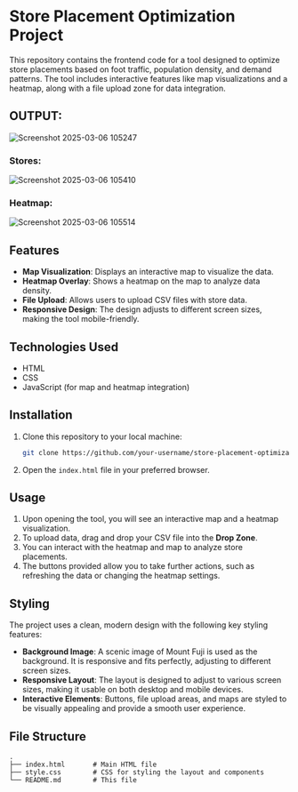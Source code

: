 # Store Placement Optimization Project

This repository contains the frontend code for a tool designed to optimize store placements based on foot traffic, population density, and demand patterns. The tool includes interactive features like map visualizations and a heatmap, along with a file upload zone for data integration.

## OUTPUT:
![Screenshot 2025-03-06 105247](https://github.com/user-attachments/assets/f1153bf9-d2d0-42b7-9220-1b2ad5fb2107)
### Stores:
![Screenshot 2025-03-06 105410](https://github.com/user-attachments/assets/44b731ca-d8bd-46ff-a84a-96a8be48f1a7)
### Heatmap:
![Screenshot 2025-03-06 105514](https://github.com/user-attachments/assets/6a92af29-700b-4ff2-9f36-bd5d6c247204)

## Features

- **Map Visualization**: Displays an interactive map to visualize the data.
- **Heatmap Overlay**: Shows a heatmap on the map to analyze data density.
- **File Upload**: Allows users to upload CSV files with store data.
- **Responsive Design**: The design adjusts to different screen sizes, making the tool mobile-friendly.

## Technologies Used

- HTML
- CSS
- JavaScript (for map and heatmap integration)

## Installation

1. Clone this repository to your local machine:

    ```bash
    git clone https://github.com/your-username/store-placement-optimization.git
    ```

2. Open the `index.html` file in your preferred browser.

## Usage

1. Upon opening the tool, you will see an interactive map and a heatmap visualization.
2. To upload data, drag and drop your CSV file into the **Drop Zone**.
3. You can interact with the heatmap and map to analyze store placements.
4. The buttons provided allow you to take further actions, such as refreshing the data or changing the heatmap settings.

## Styling

The project uses a clean, modern design with the following key styling features:

- **Background Image**: A scenic image of Mount Fuji is used as the background. It is responsive and fits perfectly, adjusting to different screen sizes.
- **Responsive Layout**: The layout is designed to adjust to various screen sizes, making it usable on both desktop and mobile devices.
- **Interactive Elements**: Buttons, file upload areas, and maps are styled to be visually appealing and provide a smooth user experience.

## File Structure

```plaintext
.
├── index.html       # Main HTML file
├── style.css        # CSS for styling the layout and components
└── README.md        # This file
